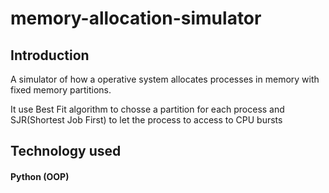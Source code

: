 # memory-allocation-simulator

## Introduction 

A simulator of how a operative system allocates processes in memory with fixed memory partitions.

It use Best Fit algorithm to chosse a partition for each process and SJR(Shortest Job First) to let the process to access to CPU bursts

## Technology used

#### Python (OOP)

